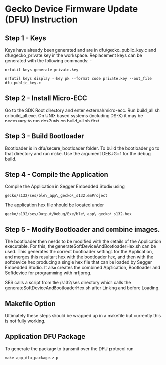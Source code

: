 # Gecko Device Firmware Update (DFU) Instruction


## Step 1 - Keys

Keys have already been generated and are in dfu/gecko\_public\_key.c and dfu/gecko\_private.key in the workspace. Replacement keys can be generated with the following commands: -

`nrfutil keys generate private.key`

`nrfutil keys display --key pk --format code private.key --out_file dfu_public_key.c`

## Step 2 - Install Micro-ECC

Go to the SDK Root directory and enter external/micro-ecc. Run build_all.sh or build_all.exe. On UNIX based systems (including OS-X) it may be necessary to run dos2unix on build_all.sh first.

## Step 3 - Build Bootloader

Bootloader is in dfu/secure\_bootloader folder. To build the bootloader go to that directory and run make. Use the argument DEBUG=1 for the debug build.

## Step 4 - Compile the Application
Compile the Application in Segger Embedded Studio using 

`gecko/s132/ses/ble\_app\_gecko\_s132.emProject`

The application hex file should be located under 

`gecko/s132/ses/Output/Debug/Exe/ble\_app\_gecko\_s132.hex`


## Step 5 - Modify Bootloader and combine images.
The bootloader then needs to be modified with the details of the Application executable. For this, the generateSoftDeviceAndBootloaderHex.sh can be used. This generates the correct bootloader settings for the Application, and merges this resultant hex with the bootloader hex, and then with the softdevice hex producing a single hex file that can be loaded by Segger Embedded Studio. It also creates the combined Application, Bootloader and Softdevice for programming with nrfjprog. 

SES calls a script from the <project>/s132/ses directory which calls the generateSoftDeviceAndBootloaderHex.sh after Linking and before Loading.

## Makefile Option
Ultimately these steps should be wrapped up in a makefile but currently this is not fully working.

## Application DFU Package
To generate the package to transmit over the DFU protocol run 

`make app_dfu_package.zip`